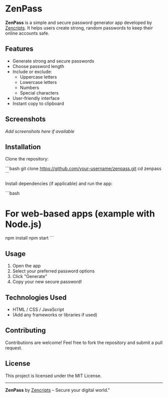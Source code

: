 # ZenPass

**ZenPass** is a simple and secure password generator app developed by [Zencripts](https://github.com/Zencripts). It helps users create strong, random passwords to keep their online accounts safe.

## Features

- Generate strong and secure passwords
- Choose password length
- Include or exclude:
  - Uppercase letters
  - Lowercase letters
  - Numbers
  - Special characters
- User-friendly interface
- Instant copy to clipboard

## Screenshots

*Add screenshots here if available*

## Installation

Clone the repository:

\`\`\`bash
git clone https://github.com/your-username/zenpass.git
cd zenpass
\`\`\`

Install dependencies (if applicable) and run the app:

\`\`\`bash
# For web-based apps (example with Node.js)
npm install
npm start
\`\`\`

## Usage

1. Open the app
2. Select your preferred password options
3. Click \"Generate\"
4. Copy your new secure password!

## Technologies Used

- HTML / CSS / JavaScript
- (Add any frameworks or libraries if used)

## Contributing

Contributions are welcome! Feel free to fork the repository and submit a pull request.

## License

This project is licensed under the MIT License.

---

**ZenPass** by [Zencripts](https://github.com/Zencripts) – Secure your digital world."
